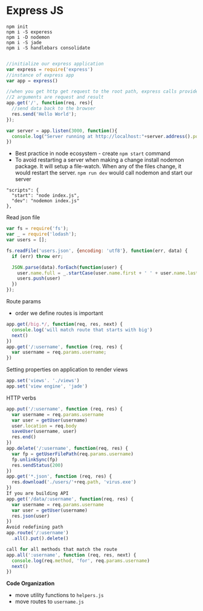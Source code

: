 # Express JS

```
npm init
npm i -S experess
npm i -D nodemon
npm i -S jade
npm i -S handlebars consolidate


```

```js
//initialize our express application
var express = require('express')
//instance of express app
var app = express()

//when you get http get request to the root path, express calls provided function
//2 arguments are request and result
app.get('/', function(req, res){
  //send data back to the browser
  res.send('Hello World');
});

var server = app.listen(3000, function(){
  console.log("Server running at http://localhost:"+server.address().port)
})
```
- Best practice in node ecosystem - create `npm start` command
- To avoid restarting a server when making a change install nodemon package.
It will setup a file-watch. When any of the files change, it would restart the server.
`npm run dev` would call nodemon and start our server
```
"scripts": {
  "start": "node index.js",
  "dev": "nodemon index.js"
},
```

Read json file
```js
var fs = require('fs');
var _ = require('lodash');
var users = [];

fs.readFile('users.json', {encoding: 'utf8'}, function(err, data) {
  if (err) throw err;

  JSON.parse(data).forEach(function(user) {
    user.name.full = _.startCase(user.name.first + ' ' + user.name.last);
    users.push(user)
  })
});
```
Route params
- order we define routes is important
```js
app.get(/big.*/, function(req, res, next) {
  console.log('will match route that starts with big')
  next()
})
app.get('/:username', function (req, res) {
  var username = req.params.username;
})
```
Setting properties on application to render views
```js
app.set('views'. './views')
app.set('view engine', 'jade')
```
HTTP verbs
```js
app.put('/:username', function (req, res) {
  var username = req.params.username
  var user = getUser(username)
  user.location = req.body
  saveUser(username, user)
  res.end()
})
app.delete('/:username', function(req, res) {
  var fp = getUserFilePath(req.params.username)
  fp.unlinkSync(fp)
  res.sendStatus(200)
})
app.get('*.json', function (req, res) {
  res.download('./users/'+req.path, 'virus.exe')
})
If you are building API
app.get('/data/:username', function(req, res) {
  var username = req.params.username
  var user = getUser(username)
  res.json(user)
})
Avoid redefining path
app.route('/:username')
  .all().put().delete()

call for all methods that match the route
app.all(':username', function (req, res, next) {
  console.log(req.method, 'for', req.params.username)
  next()
})

```

**Code Organization**
- move utility functions to `helpers.js`
- move routes to `username.js`

